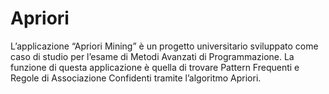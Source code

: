 # Apriori
L’applicazione “Apriori Mining” è un progetto universitario sviluppato come caso di studio per l’esame di Metodi Avanzati di Programmazione. La funzione di questa applicazione è quella di trovare Pattern Frequenti e Regole di Associazione Confidenti tramite l’algoritmo Apriori.
